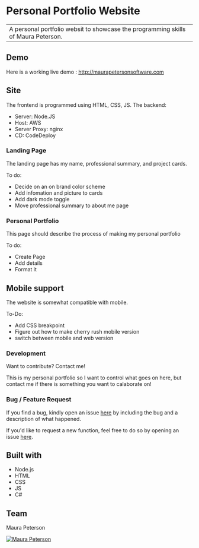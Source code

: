 
# Personal Portfolio Website
<table>
<tr>
<td>
  A personal portfolio websit to showcase the programming skills of Maura Peterson.
</td>
</tr>
</table>


## Demo
Here is a working live demo :  http://maurapetersonsoftware.com


## Site
The frontend is programmed using HTML, CSS, JS.
The backend:
 - Server: Node.JS 
 - Host: AWS
 - Server Proxy: nginx
 - CD: CodeDeploy

### Landing Page

The landing page has my name, professional summary, and project cards.

To do:
 - Decide on an on brand color scheme
 - Add infomation and picture to cards
 - Add dark mode toggle
 - Move professional summary to about me page

### Personal Portfolio

This page should describe the process of making my personal portfolio

To do:
  - Create Page
  - Add details
  - Format it

### 

## Mobile support
The website is somewhat compatible with mobile.

To-Do:
  - Add CSS breakpoint
  - Figure out how to make cherry rush mobile version
  - switch between mobile and web version

### Development
Want to contribute? Contact me!

This is my personal portfolio so I want to control what goes on here, but contact me if there is something you want to calaborate on!

### Bug / Feature Request

If you find a bug, kindly open an issue [here](https://github.com/MauraPeterson/PersonalPortfolio/issues/new) by including the bug and a description of what happened.

If you'd like to request a new function, feel free to do so by opening an issue [here](https://github.com/MauraPeterson/PersonalPortfolio/issues/new).


## Built with 

- Node.js
- HTML
- CSS
- JS
- C#


## Team

Maura Peterson

[![Maura Peterson](https://avatars.githubusercontent.com/u/138624759?s=400&u=0bc2b43dbee74f0a7e5684fa38057fee0c9fa299&v=4)](https://github.com/maurapeterson) 


